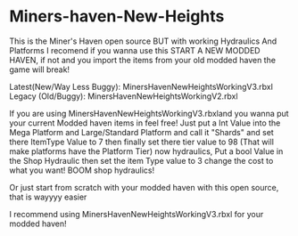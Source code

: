 # Miners-haven-New-Heights
This is the Miner's Haven open source BUT with working Hydraulics And Platforms
I recomend if you wanna use this START A NEW MODDED HAVEN, if not and you import the items from your old modded haven the game will break!

Latest(New/Way Less Buggy): MinersHavenNewHeightsWorkingV3.rbxl
Legacy (Old/Buggy): MinersHavenNewHeightsWorkingV2.rbxl

If you are using MinersHavenNewHeightsWorkingV3.rbxland you wanna put your current Modded haven items in feel free! Just put a Int Value into the Mega Platform and Large/Standard Platform and call it "Shards" and set there ItemType Value to 7 then finally set there tier value to 98 (That will make platforms have the Platform Tier) now hydraulics, Put a bool Value in the Shop Hydraulic then set the item Type value to 3 change the cost to what you want! BOOM shop hydraulics!

Or just start from scratch with your modded haven with this open source, that is wayyyy easier

I recommend using MinersHavenNewHeightsWorkingV3.rbxl for your modded haven!
